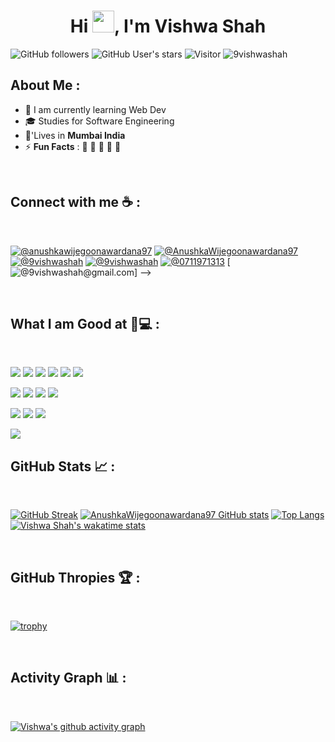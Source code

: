 <h1 align="center">Hi <img src="https://media.giphy.com/media/hvRJCLFzcasrR4ia7z/giphy.gif" width="35">, I'm Vishwa Shah</h1>

![GitHub followers](https://img.shields.io/github/followers/9vishwashah?style=social) ![GitHub User's stars](https://img.shields.io/github/stars/9vishwashah?style=social) ![Visitor](https://visitor-badge.laobi.icu/badge?page_id=9vishwashah.repoName) <img src="https://komarev.com/ghpvc/?username=9vishwashah" alt="9vishwashah" />

## About Me :

- 🏢 I am currently learning Web Dev
- 🎓 Studies for Software Engineering 
- 🏡'Lives in **Mumbai India**
- ⚡ **Fun Facts** : 🍕 🏉 🏏 🎥 🚞

<br>

## Connect with me ☕ :

<br>

[![@anushkawijegoonawardana97](https://img.icons8.com/fluency/48/000000/instagram-new.png "@anushkawijegoonawardana97")](https://www.instagram.com/anushkawijegoonawardana97/) [![@AnushkaWijegoonawardana97](https://img.icons8.com/fluency/48/000000/facebook.png "@AnushkaWijegoonawardana97")](https://www.facebook.com/AnushkaWijegoonawardana97) [![@9vishwashah](https://img.icons8.com/fluency/48/000000/linkedin.png "@anushkawijegoonawardana97")](https://www.linkedin.com/in/9vishwashah/) [![@9vishwashah](https://img.icons8.com/fluency/48/000000/twitter-squared.png "@anushka_wije")](https://twitter.com/9vishwashah) [![@0711971313](https://img.icons8.com/fluency/48/000000/phone-disconnected.png "@9594503214")](tel:9594503214) [![@9vishwashah@gmail.com](https://img.icons8.com/fluency/48/000000/apple-mail.png "@9vishwashah@gmail.com")] -->

<br>

## What I am Good at 🧑💻 :

<br>

<img src="https://img.icons8.com/color/48/000000/html-5--v1.png"/> <img src="https://img.icons8.com/color/48/000000/css3.png"/> <img src="https://img.icons8.com/color/48/000000/sass.png"/> <img src="https://img.icons8.com/color/48/000000/javascript--v1.png"/> <img src="https://img.icons8.com/office/48/000000/react.png"/> <img src="https://img.icons8.com/color/48/000000/nextjs.png"/>

<img src="https://img.icons8.com/color/48/000000/java-coffee-cup-logo--v1.png"/> <img src="https://img.icons8.com/officel/48/000000/php-logo.png"/> <img src="https://img.icons8.com/fluency/48/000000/laravel.png"/> <img src="https://img.icons8.com/fluency/48/000000/wordpress.png"/>

<img src="https://img.icons8.com/color/48/000000/mysql-logo.png"/> <img src="https://img.icons8.com/color/48/000000/mongodb.png"/> <img src="https://img.icons8.com/color/48/000000/firebase.png"/>

<img src="https://img.icons8.com/color/48/000000/npm.png"/>

<br>

## GitHub Stats 📈 :

<br>

[![GitHub Streak](https://github-readme-streak-stats.herokuapp.com?user=9vishwashah&theme=algolia&date_format=M%20j%5B%2C%20Y%5D)](https://git.io/streak-stats) [![AnushkaWijegoonawardana97 GitHub stats](https://github-readme-stats.vercel.app/api?username=9vishwashah&theme=algolia)](https://github.com/9vishwashah/github-readme-stats) [![Top Langs](https://github-readme-stats.vercel.app/api/top-langs/?username=9vishwashah&theme=algolia)](https://github.com/9vishwashah/github-readme-stats) [![Vishwa Shah's wakatime stats](https://github-readme-stats.vercel.app/api/wakatime?username=9vishwashah&theme=algolia)](https://github.com/9vishwashah/github-readme-stats)

<br>

## GitHub Thropies 🏆 :

<br>

[![trophy](https://github-profile-trophy.vercel.app/?username=9vishwashah)](https://github.com/9vishwashah/github-profile-trophy)

<br>

## Activity Graph 📊 :

<br>

[![Vishwa's github activity graph](https://activity-graph.herokuapp.com/graph?username=9vishwashah&bg_color=000&color=fff&line=00E676&point=fff&hide_border=true)](https://github.com/9vishwashah/github-readme-activity-graph)

